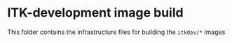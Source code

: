 # ITK-development image build

This folder contains the infrastructure files for building the `itkdev/*` images 